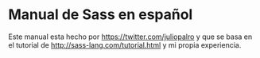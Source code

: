 Manual de Sass en español
=========================
Este manual esta hecho por <https://twitter.com/juliopalro> y que se basa en el tutorial de <http://sass-lang.com/tutorial.html> y mi propia experiencia.


